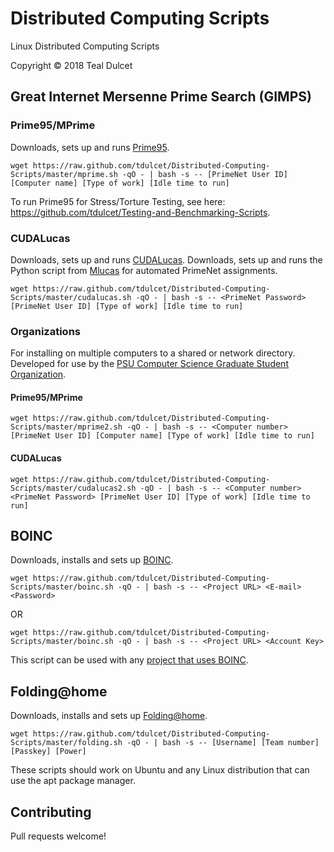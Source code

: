 # Distributed Computing Scripts
Linux Distributed Computing Scripts

Copyright © 2018 Teal Dulcet

## Great Internet Mersenne Prime Search (GIMPS)

### Prime95/MPrime

Downloads, sets up and runs [Prime95](https://www.mersenne.org/download/#download).

```
wget https://raw.github.com/tdulcet/Distributed-Computing-Scripts/master/mprime.sh -qO - | bash -s -- [PrimeNet User ID] [Computer name] [Type of work] [Idle time to run]
```

To run Prime95 for Stress/Torture Testing, see here: https://github.com/tdulcet/Testing-and-Benchmarking-Scripts.

### CUDALucas

Downloads, sets up and runs [CUDALucas](https://sourceforge.net/p/cudalucas/code/HEAD/tree/trunk/). Downloads, sets up and runs the Python script from [Mlucas](http://www.mersenneforum.org/mayer/README.html#download) for automated PrimeNet assignments.

```
wget https://raw.github.com/tdulcet/Distributed-Computing-Scripts/master/cudalucas.sh -qO - | bash -s -- <PrimeNet Password> [PrimeNet User ID] [Type of work] [Idle time to run]
```

### Organizations

For installing on multiple computers to a shared or network directory. Developed for use by the [PSU Computer Science Graduate Student Organization](https://gso.cs.pdx.edu/programs/).

#### Prime95/MPrime

```
wget https://raw.github.com/tdulcet/Distributed-Computing-Scripts/master/mprime2.sh -qO - | bash -s -- <Computer number> [PrimeNet User ID] [Computer name] [Type of work] [Idle time to run]
```

#### CUDALucas

```
wget https://raw.github.com/tdulcet/Distributed-Computing-Scripts/master/cudalucas2.sh -qO - | bash -s -- <Computer number> <PrimeNet Password> [PrimeNet User ID] [Type of work] [Idle time to run]
```

## BOINC

Downloads, installs and sets up [BOINC](https://boinc.berkeley.edu/download.php).

```
wget https://raw.github.com/tdulcet/Distributed-Computing-Scripts/master/boinc.sh -qO - | bash -s -- <Project URL> <E-mail> <Password>
```

OR

```
wget https://raw.github.com/tdulcet/Distributed-Computing-Scripts/master/boinc.sh -qO - | bash -s -- <Project URL> <Account Key>
```

This script can be used with any [project that uses BOINC](https://boinc.berkeley.edu/projects.php).

## Folding@home

Downloads, installs and sets up [Folding@home](https://foldingathome.org/start-folding/).

```
wget https://raw.github.com/tdulcet/Distributed-Computing-Scripts/master/folding.sh -qO - | bash -s -- [Username] [Team number] [Passkey] [Power]
```

These scripts should work on Ubuntu and any Linux distribution that can use the apt package manager.

## Contributing

Pull requests welcome!
